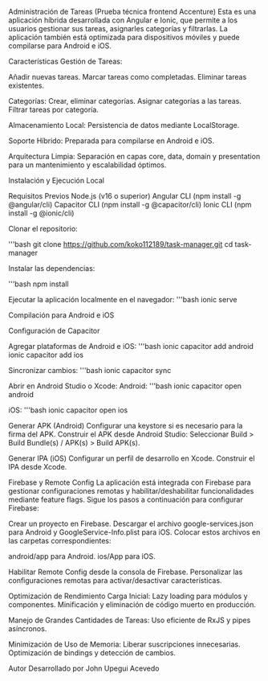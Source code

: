 Administración de Tareas (Prueba técnica frontend Accenture)
Esta es una aplicación híbrida desarrollada con Angular e Ionic, que permite a los usuarios gestionar sus tareas, asignarles categorías y filtrarlas. La aplicación también está optimizada para dispositivos móviles y puede compilarse para Android e iOS.

Características
Gestión de Tareas:

Añadir nuevas tareas.
Marcar tareas como completadas.
Eliminar tareas existentes.

Categorías:
Crear, eliminar categorías.
Asignar categorías a las tareas.
Filtrar tareas por categoría.

Almacenamiento Local:
Persistencia de datos mediante LocalStorage.

Soporte Híbrido:
Preparada para compilarse en Android e iOS.


Arquitectura Limpia:
Separación en capas core, data, domain y presentation para un mantenimiento y escalabilidad óptimos.

Instalación y Ejecución Local

Requisitos Previos
Node.js (v16 o superior)
Angular CLI (npm install -g @angular/cli)
Capacitor CLI (npm install -g @capacitor/cli)
Ionic CLI (npm install -g @ionic/cli)

Clonar el repositorio:

'''bash
git clone https://github.com/koko112189/task-manager.git
cd task-manager


Instalar las dependencias:

'''bash
npm install

Ejecutar la aplicación localmente en el navegador:
'''bash
ionic serve

Compilación para Android e iOS

Configuración de Capacitor

Agregar plataformas de Android e iOS:
'''bash
ionic capacitor add android
ionic capacitor add ios

Sincronizar cambios:
'''bash
ionic capacitor sync

Abrir en Android Studio o Xcode:
Android:
'''bash
ionic capacitor open android

iOS:
'''bash
ionic capacitor open ios

Generar APK (Android)
Configurar una keystore si es necesario para la firma del APK.
Construir el APK desde Android Studio:
Seleccionar Build > Build Bundle(s) / APK(s) > Build APK(s).

Generar IPA (iOS)
Configurar un perfil de desarrollo en Xcode.
Construir el IPA desde Xcode.

Firebase y Remote Config
La aplicación está integrada con Firebase para gestionar configuraciones remotas y habilitar/deshabilitar funcionalidades mediante feature flags. Sigue los pasos a continuación para configurar Firebase:

Crear un proyecto en Firebase.
Descargar el archivo google-services.json para Android y GoogleService-Info.plist para iOS.
Colocar estos archivos en las carpetas correspondientes:

android/app para Android.
ios/App para iOS.

Habilitar Remote Config desde la consola de Firebase.
Personalizar las configuraciones remotas para activar/desactivar características.

Optimización de Rendimiento
Carga Inicial:
Lazy loading para módulos y componentes.
Minificación y eliminación de código muerto en producción.

Manejo de Grandes Cantidades de Tareas:
Uso eficiente de RxJS y pipes asíncronos.

Minimización de Uso de Memoria:
Liberar suscripciones innecesarias.
Optimización de bindings y detección de cambios.




Autor
Desarrollado por John Upegui Acevedo
